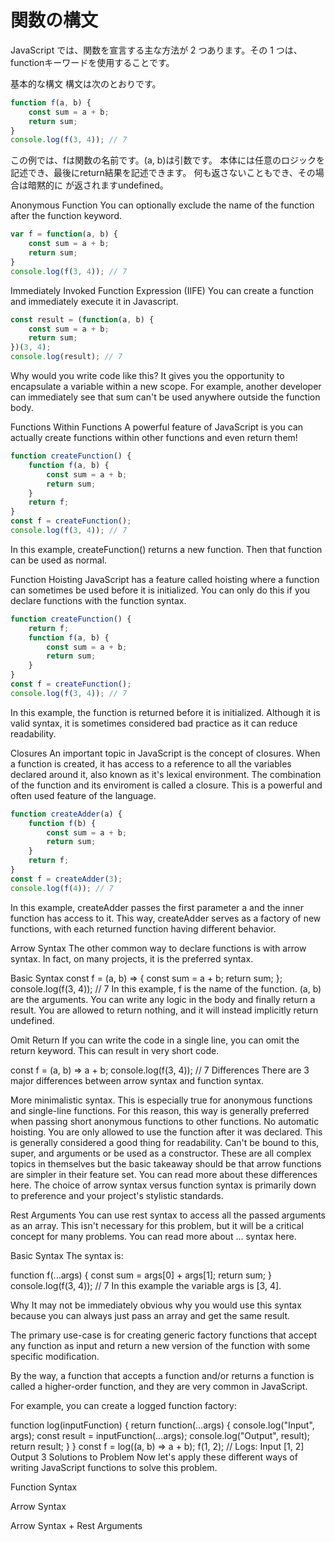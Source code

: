 # 関数の構文
JavaScript では、関数を宣言する主な方法が 2 つあります。その 1 つは、functionキーワードを使用することです。

基本的な構文
構文は次のとおりです。

```javascript
function f(a, b) {
    const sum = a + b;
    return sum;
}
console.log(f(3, 4)); // 7
```

この例では、fは関数の名前です。(a, b)は引数です。 本体には任意のロジックを記述でき、最後にreturn結果を記述できます。 何も返さないこともでき、その場合は暗黙的に が返されますundefined。

Anonymous Function
You can optionally exclude the name of the function after the function keyword.

```javascript
var f = function(a, b) {
    const sum = a + b;
    return sum;
}
console.log(f(3, 4)); // 7
```

Immediately Invoked Function Expression (IIFE)
You can create a function and immediately execute it in Javascript.

```javascript
const result = (function(a, b) {
    const sum = a + b;
    return sum;
})(3, 4);
console.log(result); // 7
```

Why would you write code like this? It gives you the opportunity to encapsulate a variable within a new scope. For example, another developer can immediately see that sum can't be used anywhere outside the function body.

Functions Within Functions
A powerful feature of JavaScript is you can actually create functions within other functions and even return them!

```javascript
function createFunction() {
    function f(a, b) {
        const sum = a + b;
        return sum;
    }
    return f;
}
const f = createFunction();
console.log(f(3, 4)); // 7
```

In this example, createFunction() returns a new function. Then that function can be used as normal.

Function Hoisting
JavaScript has a feature called hoisting where a function can sometimes be used before it is initialized. You can only do this if you declare functions with the function syntax.

```javascript
function createFunction() {
    return f;
    function f(a, b) {
        const sum = a + b;
        return sum;
    }
}
const f = createFunction();
console.log(f(3, 4)); // 7
```

In this example, the function is returned before it is initialized. Although it is valid syntax, it is sometimes considered bad practice as it can reduce readability.

Closures
An important topic in JavaScript is the concept of closures. When a function is created, it has access to a reference to all the variables declared around it, also known as it's lexical environment. The combination of the function and its enviroment is called a closure. This is a powerful and often used feature of the language.

```javascript
function createAdder(a) {
    function f(b) {
        const sum = a + b;
        return sum;
    }
    return f;
}
const f = createAdder(3);
console.log(f(4)); // 7
```

In this example, createAdder passes the first parameter a and the inner function has access to it. This way, createAdder serves as a factory of new functions, with each returned function having different behavior.

Arrow Syntax
The other common way to declare functions is with arrow syntax. In fact, on many projects, it is the preferred syntax.

Basic Syntax
const f = (a, b) => {
    const sum = a + b;
    return sum;
};
console.log(f(3, 4)); // 7
In this example, f is the name of the function. (a, b) are the arguments. You can write any logic in the body and finally return a result. You are allowed to return nothing, and it will instead implicitly return undefined.

Omit Return
If you can write the code in a single line, you can omit the return keyword. This can result in very short code.

const f = (a, b) => a + b;
console.log(f(3, 4)); // 7
Differences
There are 3 major differences between arrow syntax and function syntax.

More minimalistic syntax. This is especially true for anonymous functions and single-line functions. For this reason, this way is generally preferred when passing short anonymous functions to other functions.
No automatic hoisting. You are only allowed to use the function after it was declared. This is generally considered a good thing for readability.
Can't be bound to this, super, and arguments or be used as a constructor. These are all complex topics in themselves but the basic takeaway should be that arrow functions are simpler in their feature set. You can read more about these differences here.
The choice of arrow syntax versus function syntax is primarily down to preference and your project's stylistic standards.

Rest Arguments
You can use rest syntax to access all the passed arguments as an array. This isn't necessary for this problem, but it will be a critical concept for many problems. You can read more about ... syntax here.

Basic Syntax
The syntax is:

function f(...args) {
    const sum = args[0] + args[1];
    return sum;
}
console.log(f(3, 4)); // 7
In this example the variable args is [3, 4].

Why
It may not be immediately obvious why you would use this syntax because you can always just pass an array and get the same result.

The primary use-case is for creating generic factory functions that accept any function as input and return a new version of the function with some specific modification.

By the way, a function that accepts a function and/or returns a function is called a higher-order function, and they are very common in JavaScript.

For example, you can create a logged function factory:

function log(inputFunction) {
    return function(...args) {
        console.log("Input", args);
        const result = inputFunction(...args);
        console.log("Output", result);
        return result;
    }
}
const f = log((a, b) => a + b);
f(1, 2); // Logs: Input [1, 2] Output 3
Solutions to Problem
Now let's apply these different ways of writing JavaScript functions to solve this problem.

Function Syntax

Arrow Syntax

Arrow Syntax + Rest Arguments

